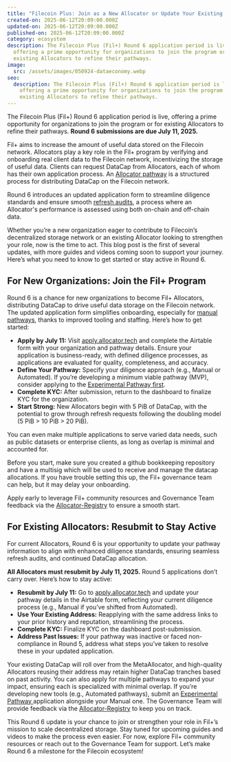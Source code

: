 ```yaml
---
title: "Filecoin Plus: Join as a New Allocator or Update Your Existing Pathway"
created-on: 2025-06-12T20:09:00.000Z
updated-on: 2025-06-12T20:09:00.000Z
published-on: 2025-06-12T20:09:00.000Z
category: ecosystem
description: The Filecoin Plus (Fil+) Round 6 application period is live,
  offering a prime opportunity for organizations to join the program or for
  existing Allocators to refine their pathways.
image:
  src: /assets/images/050924-dataeconomy.webp
seo:
  description: The Filecoin Plus (Fil+) Round 6 application period is live,
    offering a prime opportunity for organizations to join the program or for
    existing Allocators to refine their pathways.
---
```

The Filecoin Plus (Fil+) Round 6 application period is live, offering a prime opportunity for organizations to join the program or for existing Allocators to refine their pathways. **Round 6 submissions are due July 11, 2025.** 

Fil+ aims to increase the amount of useful data stored on the Filecoin network. Allocators play a key role in the Fil+ program by verifying and onboarding real client data to the Filecoin network, incentivizing the storage of useful data. Clients can request DataCap from Allocators, each of whom has their own application process. An [Allocator pathway](https://blog.allocator.tech/2024/04/allocator-tech-blog.html) is a structured process for distributing DataCap on the Filecoin network. 

Round 6 introduces an updated application form to streamline diligence standards and ensure smooth [refresh audits](https://github.com/filecoin-project/Allocator-Governance?tab=readme-ov-file#core-review-criteria-for-all-allocators), a process where an Allocator's performance is assessed using both on-chain and off-chain data. 

Whether you’re a new organization eager to contribute to Filecoin’s decentralized storage network or an existing Allocator looking to strengthen your role, now is the time to act. This blog post is the first of several updates, with more guides and videos coming soon to support your journey. Here’s what you need to know to get started or stay active in Round 6.

## **For New Organizations: Join the Fil+ Program**

Round 6 is a chance for new organizations to become Fil+ Allocators, distributing DataCap to drive useful data storage on the Filecoin network. The updated application form simplifies onboarding, especially for [manual pathways](https://www.fidl.tech/news/manual-pathway-metaallocator), thanks to improved tooling and staffing. Here’s how to get started:

* **Apply by July 11:** Visit [apply.allocator.tech](https://apply.allocator.tech/) and complete the Airtable form with your organization and pathway details. Ensure your application is business-ready, with defined diligence processes, as applications are evaluated for quality, completeness, and accuracy.
* **Define Your Pathway:** Specify your diligence approach (e.g., Manual or Automated). If you’re developing a minimum viable pathway (MVP), consider applying to the [Experimental Pathway first](https://www.fidl.tech/apply-for-datacap_1).
* **Complete KYC:** After submission, return to the dashboard to finalize KYC for the organization.
* **Start Strong:** New Allocators begin with 5 PiB of DataCap, with the potential to grow through refresh requests following the doubling model (5 PiB > 10 PiB > 20 PiB).

You can even make multiple applications to serve varied data needs, such as public datasets or enterprise clients, as long as overlap is minimal and accounted for.

Before you start, make sure you created a github bookkeeping repository and have a multisig which will be used to receive and manage the datacap allocations. If you have trouble setting this up, the Fil+ governance team can help, but it may delay your onboarding. 

Apply early to leverage Fil+ community resources and Governance Team feedback via the [Allocator-Registry](https://apply.allocator.tech/dashboard) to ensure a smooth start.

## **For Existing Allocators: Resubmit to Stay Active**

For current Allocators, Round 6 is your opportunity to update your pathway information to align with enhanced diligence standards, ensuring seamless refresh audits, and continued DataCap allocation. 

**All Allocators must resubmit by July 11, 2025.** Round 5 applications don’t carry over. Here’s how to stay active:

* **Resubmit by July 11:** Go to [apply.allocator.tech](https://apply.allocator.tech/) and update your pathway details in the Airtable form, reflecting your current diligence process (e.g., Manual if you’ve shifted from Automated).
* **Use Your Existing Address:** Reapplying with the same address links to your prior history and reputation, streamlining the process.
* **Complete KYC:** Finalize KYC on the dashboard post-submission.
* **Address Past Issues:** If your pathway was inactive or faced non-compliance in Round 5, address what steps you’ve taken to resolve these in your updated application.

Your existing DataCap will roll over from the MetaAllocator, and high-quality Allocators reusing their address may retain higher DataCap tranches based on past activity. You can also apply for multiple pathways to expand your impact, ensuring each is specialized with minimal overlap. If you’re developing new tools (e.g., Automated pathways), submit an [Experimental Pathway ](https://fil.org/blog/making-space-for-experimentation-the-experimental-pathway-metaallocator)application alongside your Manual one. The Governance Team will provide feedback via the [Allocator-Registry](https://apply.allocator.tech/dashboard) to keep you on track.





This Round 6 update is your chance to join or strengthen your role in Fil+’s mission to scale decentralized storage. Stay tuned for upcoming guides and videos to make the process even easier. For now, explore Fil+ community resources or reach out to the Governance Team for support. Let’s make Round 6 a milestone for the Filecoin ecosystem!
